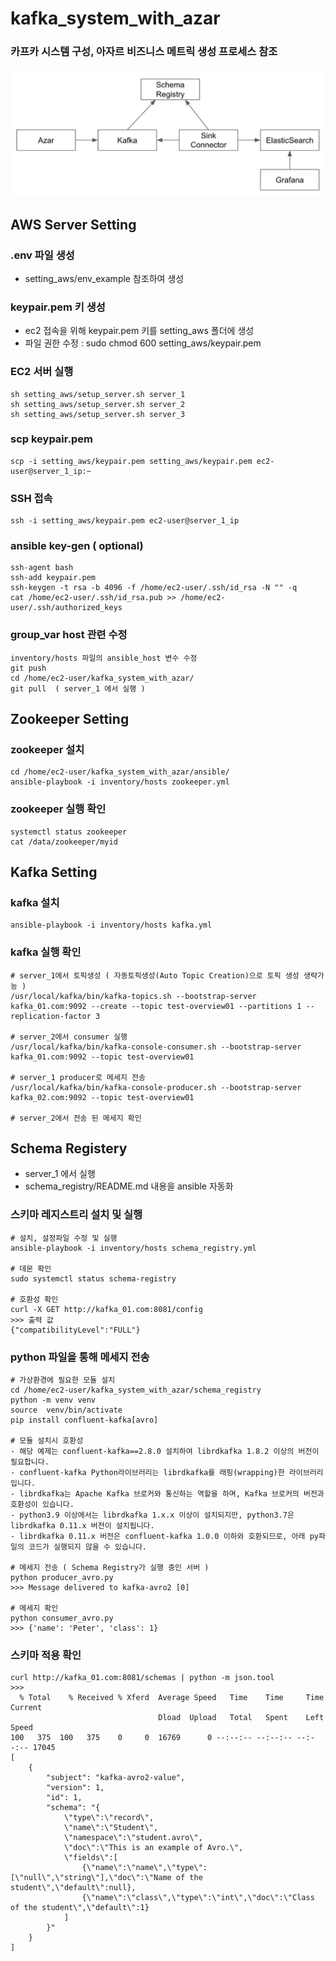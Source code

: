 # kafka_system_with_azar
### 카프카 시스템 구성, 아자르 비즈니스 메트릭 생성 프로세스 참조
<img src="image/architecture_azar.png" width="600">

## AWS Server Setting
### .env 파일 생성
- setting_aws/env_example 참조하여 생성

### keypair.pem 키 생성
- ec2 접속을 위해 keypair.pem 키를 setting_aws 폴더에 생성
- 파일 권한 수정 : sudo chmod 600 setting_aws/keypair.pem

### EC2 서버 실행
```commandline
sh setting_aws/setup_server.sh server_1
sh setting_aws/setup_server.sh server_2
sh setting_aws/setup_server.sh server_3
```

### scp keypair.pem
```commandline
scp -i setting_aws/keypair.pem setting_aws/keypair.pem ec2-user@server_1_ip:~
```

### SSH 접속
```commandline
ssh -i setting_aws/keypair.pem ec2-user@server_1_ip
```

### ansible key-gen ( optional)
```commandline
ssh-agent bash
ssh-add keypair.pem 
ssh-keygen -t rsa -b 4096 -f /home/ec2-user/.ssh/id_rsa -N "" -q
cat /home/ec2-user/.ssh/id_rsa.pub >> /home/ec2-user/.ssh/authorized_keys
```

### group_var host 관련 수정
```commandline
inventory/hosts 파일의 ansible_host 변수 수정
git push
cd /home/ec2-user/kafka_system_with_azar/
git pull  ( server_1 에서 실행 )
```

## Zookeeper Setting
### zookeeper 설치
```commandline
cd /home/ec2-user/kafka_system_with_azar/ansible/
ansible-playbook -i inventory/hosts zookeeper.yml
```

### zookeeper 실행 확인
```commandline
systemctl status zookeeper
cat /data/zookeeper/myid
```

## Kafka Setting
### kafka 설치
```commandline
ansible-playbook -i inventory/hosts kafka.yml
```
### kafka 실행 확인
```commandline
# server_1에서 토픽생성 ( 자동토픽생성(Auto Topic Creation)으로 토픽 생성 생략가능 )
/usr/local/kafka/bin/kafka-topics.sh --bootstrap-server kafka_01.com:9092 --create --topic test-overview01 --partitions 1 --replication-factor 3

# server_2에서 consumer 실행 
/usr/local/kafka/bin/kafka-console-consumer.sh --bootstrap-server kafka_01.com:9092 --topic test-overview01

# server_1 producer로 메세지 전송
/usr/local/kafka/bin/kafka-console-producer.sh --bootstrap-server kafka_02.com:9092 --topic test-overview01

# server_2에서 전송 된 메세지 확인
```


## Schema Registery
- server_1 에서 실행
- schema_registry/README.md 내용을 ansible 자동화

### 스키마 레지스트리 설치 및 실행
```commandline
# 설치, 설정파일 수정 및 실행
ansible-playbook -i inventory/hosts schema_registry.yml

# 데몬 확인
sudo systemctl status schema-registry

# 호환성 확인
curl -X GET http://kafka_01.com:8081/config
>>> 출력 값
{"compatibilityLevel":"FULL"}
```

### python 파일을 통해 메세지 전송
```commandline
# 가상환경에 필요한 모듈 설치
cd /home/ec2-user/kafka_system_with_azar/schema_registry
python -m venv venv
source  venv/bin/activate
pip install confluent-kafka[avro]

# 모듈 설치시 호환성
- 해당 예제는 confluent-kafka==2.8.0 설치하여 librdkafka 1.8.2 이상의 버전이 필요합니다.
- confluent-kafka Python라이브러리는 librdkafka를 래핑(wrapping)한 라이브러리입니다.
- librdkafka는 Apache Kafka 브로커와 통신하는 역할을 하며, Kafka 브로커의 버전과 호환성이 있습니다.
- python3.9 이상에서는 librdkafka 1.x.x 이상이 설치되지만, python3.7은 librdkafka 0.11.x 버전이 설치됩니다.
- librdkafka 0.11.x 버전은 confluent-kafka 1.0.0 이하와 호환되므로, 아래 py파일의 코드가 실행되지 않을 수 있습니다. 

# 메세지 전송 ( Schema Registry가 실행 중인 서버 )
python producer_avro.py
>>> Message delivered to kafka-avro2 [0]

# 메세지 확인
python consumer_avro.py
>>> {'name': 'Peter', 'class': 1}
```

### 스키마 적용 확인
```commandline
curl http://kafka_01.com:8081/schemas | python -m json.tool
>>>
  % Total    % Received % Xferd  Average Speed   Time    Time     Time  Current
                                 Dload  Upload   Total   Spent    Left  Speed
100   375  100   375    0     0  16769      0 --:--:-- --:--:-- --:--:-- 17045
[
    {
        "subject": "kafka-avro2-value",
        "version": 1,
        "id": 1,
        "schema": "{
            \"type\":\"record\",
            \"name\":\"Student\",
            \"namespace\":\"student.avro\",
            \"doc\":\"This is an example of Avro.\",
            \"fields\":[
                {\"name\":\"name\",\"type\":[\"null\",\"string\"],\"doc\":\"Name of the student\",\"default\":null},
                {\"name\":\"class\",\"type\":\"int\",\"doc\":\"Class of the student\",\"default\":1}
            ]
        }"
    }
]
```


